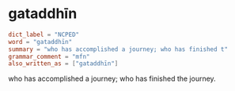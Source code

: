 # gataddhīn

``` toml
dict_label = "NCPED"
word = "gataddhīn"
summary = "who has accomplished a journey; who has finished t"
grammar_comment = "mfn"
also_written_as = ["gataddhīn"]
```

who has accomplished a journey; who has finished the journey.

